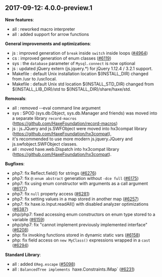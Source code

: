 
## 2017-09-12: 4.0.0-preview.1

__New features__:

* all : reworked macro interpreter
* all : added support for arrow functions

__General improvements and optimizations__:

* js : improved generation of `break` inside `switch` inside loops ([#4964](https://github.com/HaxeFoundation/haxe/issues/4964))
* cs : improved generation of enum classes ([#6119](https://github.com/HaxeFoundation/haxe/issues/6119))
* sys : the `database` parameter of `Mysql.connect` is now optional
* js : updated jQuery extern (js.jquery.*) for jQuery 1.12.4 / 3.2.1 support.
* Makefile : default Unix installation location $(INSTALL_DIR) changed from /usr to /usr/local.
* Makefile : default Unix std location $(INSTALL_STD_DIR) changed from $(INSTALL_LIB_DIR)/std to $(INSTALL_DIR)/share/haxe/std.

__Removals__:

* all : removed --eval command line argument
* sys : SPOD (sys.db.Object, sys.db.Manager and friends) was moved into a separate library `record-macros` (https://github.com/HaxeFoundation/record-macros)
* js : js.JQuery and js.SWFObject were moved into hx3compat library (https://github.com/HaxeFoundation/hx3compat),
* it's recommended to use more modern js.jquery.JQuery and js.swfobject.SWFObject classes.
* all : moved haxe.web.Dispatch into hx3compat library (https://github.com/HaxeFoundation/hx3compat).

__Bugfixes__:

* php7: fix Reflect.field() for strings ([#6276](https://github.com/HaxeFoundation/haxe/issues/6276))
* php7: fix `@:enum abstract` generation  without `-dce full` ([#6175](https://github.com/HaxeFoundation/haxe/issues/6175))
* php7: fix using enum constructor with arguments as a call argument ([#6177](https://github.com/HaxeFoundation/haxe/issues/6177))
* php7: fix `null` property access ([#6281](https://github.com/HaxeFoundation/haxe/issues/6281))
* php7: fix setting values in a map stored in another map ([#6257](https://github.com/HaxeFoundation/haxe/issues/6257))
* php7: fix haxe.io.Input.readAll() with disabled analyzer optimizations ([#6387](https://github.com/HaxeFoundation/haxe/issues/6387))
* php/php7: fixed accessing enum constructors on enum type stored to a variable ([#6159](https://github.com/HaxeFoundation/haxe/issues/6159))
* php/php7: fix "cannot implement previously implemented interface" ([#6208](https://github.com/HaxeFoundation/haxe/issues/6208))
* php: fix invoking functions stored in dynamic static vars ([#6158](https://github.com/HaxeFoundation/haxe/issues/6158))
* php: fix field access on `new MyClass()` expressions wrapped in a `cast` ([#6294](https://github.com/HaxeFoundation/haxe/issues/6294))

__Standard Library__:

* all : added `EReg.escape` ([#5098](https://github.com/HaxeFoundation/haxe/issues/5098))
* all : `BalancedTree implements `haxe.Constraints.IMap` ([#6231](https://github.com/HaxeFoundation/haxe/issues/6231))

